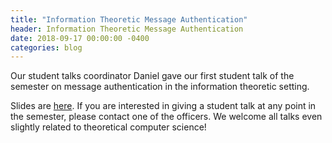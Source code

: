 ```yaml
---
title: "Information Theoretic Message Authentication"
header: Information Theoretic Message Authentication
date: 2018-09-17 00:00:00 -0400
categories: blog
---
```


Our student talks coordinator Daniel gave our first student talk of the semester on message authentication in the information theoretic setting.

Slides are <a href="https://drive.google.com/open?id=1EXHtcE6gS4qiJ-RxcrpTjujOfz1fvTKCTBVkvp-7L84">here</a>. If you are interested in giving a student talk at any point in the semester, please contact one of the officers. We welcome all talks even slightly related to theoretical computer science!
